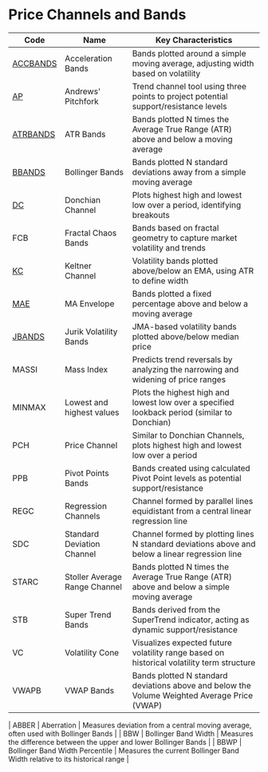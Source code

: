 # Price Channels and Bands

| Code | Name | Key Characteristics |
| ------------ | --------------------------------------- | --------------------------------------------------------------------------------------- |
| [ACCBANDS](/indicators/channels/accbands.md) | Acceleration Bands | Bands plotted around a simple moving average, adjusting width based on volatility |
| [AP](/indicators/channels/ap.md) | Andrews' Pitchfork | Trend channel tool using three points to project potential support/resistance levels |
| [ATRBANDS](/indicators/channels/atrbands.md) | ATR Bands | Bands plotted N times the Average True Range (ATR) above and below a moving average |
| [BBANDS](/indicators/channels/bbands.md) | Bollinger Bands | Bands plotted N standard deviations away from a simple moving average |
| [DC](/indicators/channels/dc.md) | Donchian Channel | Plots highest high and lowest low over a period, identifying breakouts |
| FCB | Fractal Chaos Bands | Bands based on fractal geometry to capture market volatility and trends |
| [KC](/indicators/channels/kc.md) | Keltner Channel | Volatility bands plotted above/below an EMA, using ATR to define width |
| [MAE](/indicators/channels/mae.md) | MA Envelope | Bands plotted a fixed percentage above and below a moving average |
| [JBANDS](/indicators/channels/jbands.md) | Jurik Volatility Bands | JMA-based volatility bands plotted above/below median price |
| MASSI | Mass Index | Predicts trend reversals by analyzing the narrowing and widening of price ranges |
| MINMAX | Lowest and highest values | Plots the highest high and lowest low over a specified lookback period (similar to Donchian) |
| PCH | Price Channel | Similar to Donchian Channels, plots highest high and lowest low over a period |
| PPB | Pivot Points Bands | Bands created using calculated Pivot Point levels as potential support/resistance |
| REGC | Regression Channels | Channel formed by parallel lines equidistant from a central linear regression line |
| SDC | Standard Deviation Channel | Channel formed by plotting lines N standard deviations above and below a linear regression line |
| STARC | Stoller Average Range Channel | Bands plotted N times the Average True Range (ATR) above and below a simple moving average |
| STB | Super Trend Bands | Bands derived from the SuperTrend indicator, acting as dynamic support/resistance |
| VC | Volatility Cone | Visualizes expected future volatility range based on historical volatility term structure |
| VWAPB | VWAP Bands | Bands plotted N standard deviations above and below the Volume Weighted Average Price (VWAP) |


| ABBER | Aberration | Measures deviation from a central moving average, often used with Bollinger Bands |
| BBW | Bollinger Band Width | Measures the difference between the upper and lower Bollinger Bands |
| BBWP | Bollinger Band Width Percentile | Measures the current Bollinger Band Width relative to its historical range |
